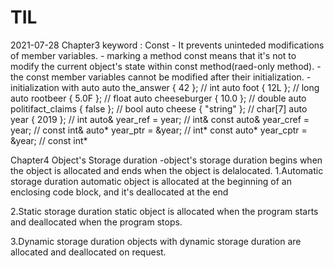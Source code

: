 # TIL
2021-07-28
Chapter3
keyword : Const 
        - It prevents uninteded modifications of member variables.
        - marking a method const means that it's not to modify the current object's state within const method(raed-only method).
        - the const member variables cannot be modified after their initialization.
        - 
initialization with auto
  auto the_answer { 42 };            // int
  auto foot { 12L };                 // long
  auto rootbeer { 5.0F };            // float
  auto cheeseburger { 10.0 };        // double
  auto politifact_claims { false };  // bool
  auto cheese { "string" };          // char[7]
  auto year { 2019 };              // int
  auto& year_ref = year;           // int&
  const auto& year_cref = year;    // const int&
  auto* year_ptr = &year;          // int*
  const auto* year_cptr = &year;   // const int*
  
 Chapter4
 Object's Storage duration
  -object's storage duration begins when the object is allocated and ends when the object is delalocated.
  1.Automatic storage duration
    automatic object is allocated at the beginning of an enclosing code block, and it's deallocated at the end
  
  2.Static storage duration
    static object is allocated when the program starts and deallocated when the program stops.
    
  3.Dynamic storage duration
   objects with dynamic storage duration are allocated and deallocated on request.
    
